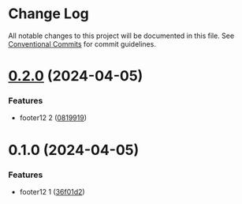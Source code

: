 # Change Log

All notable changes to this project will be documented in this file.
See [Conventional Commits](https://conventionalcommits.org) for commit guidelines.

# [0.2.0](https://github.com/koustubh-desai/yt-player/compare/footerbykd12@0.1.0...footerbykd12@0.2.0) (2024-04-05)


### Features

* footer12 2 ([0819919](https://github.com/koustubh-desai/yt-player/commit/0819919b0466b5b2887b5cc5e7de609e225dbe2a))





# 0.1.0 (2024-04-05)


### Features

* footer12 1 ([36f01d2](https://github.com/koustubh-desai/yt-player/commit/36f01d298d4ef9e0ffe11ac0386a9196712c504c))
